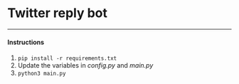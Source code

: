# Twitter reply bot
---

#### Instructions
1. `pip install -r requirements.txt`
2. Update the variables in *config.py* and *main.py*
2. `python3 main.py`